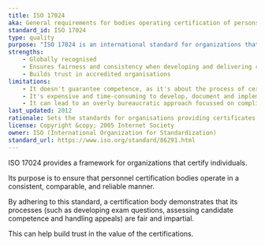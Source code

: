 ```yaml
---
title: ISO 17024
aka: General requirements for bodies operating certification of persons
standard_id: ISO 17024
type: quality
purpose: "ISO 17024 is an international standard for organizations that certify individuals' competence. It ensures certifications are fair and reliable."
strengths:
    - Globally recognised
    - Ensures fairness and consistency when developing and delivering certification programmes
    - Builds trust in accredited organisations
limitations: 
    - It doesn't guarantee competence, as it's about the process of certification not the content
    - It's expensive and time-consuming to develop, document and implement the processes and to pass the audit
    - It can lead to an overly bureaucratic approach focussed on compliance rather than on the impact and value of the certificate itself
last_updated: 2012
rationale: Sets the standards for organisations providing certificates to individuals
license: Copyright &copy; 2005 Internet Society
owner: ISO (International Organization for Standardization)
standard_url: https://www.iso.org/standard/86291.html
---
```

ISO 17024 provides a framework for organizations that certify individuals.

Its purpose is to ensure that personnel certification bodies operate in a consistent, comparable, and reliable manner.

By adhering to this standard, a certification body demonstrates that its processes (such as  developing exam questions, assessing candidate competence and handling appeals) are fair and impartial.

This can help build trust in the value of the certifications.